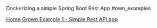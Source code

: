 Dockerizing a simple Spring Boot Rest App
#own_examples

[Home Grown Example 1 - Simple Rest API app](Home%20Grown%20Example%201%20-%20Simple%20Rest%20API%20app.md)